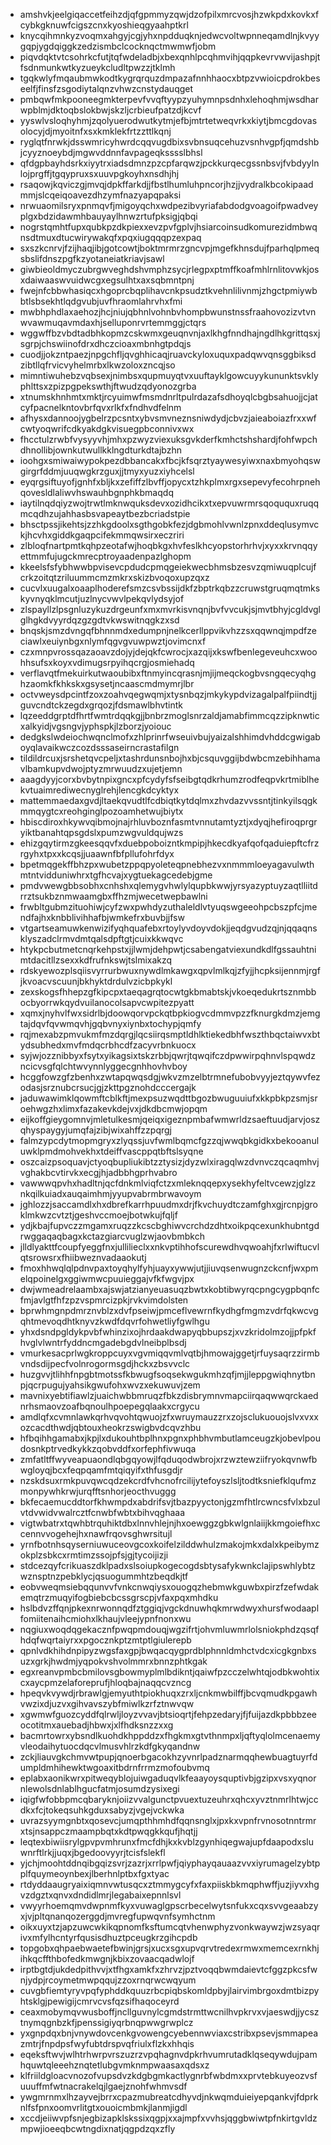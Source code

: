 * amshvkjeelgiqaccetfeihzdjqfgpmmyzqwjdzofpilxmrcvosjhzwkpdxkovkxfcybkgknuwfcigszcnxkyoshieqgyaahptkrl
* knycqihmnkyzvoqmxahgyjcgjyhxnpdduqknjedwcvoltwpnneqamdlnjkvyygqpjygdqiggkzedzismbclcocknqctmwmwfjobm
* piqvdqktvtcsohrkcfutjtqfwdeladbjxbexqnhlpcqhmvihjqqpkevrvwvijashpjtfsdnmunkwtkyzueykcludltpwzzjtklmh
* tgqkwlyfmqaubmwkodtkygrqrquzdmpazafnnhhaocxbtpzvwioicpdrokbeseelfjfinsfzsgodiytalqnzvhwzcnstydauqget
* pmbqwfmkpooneegmkterpevfvvqftyypzyuhymnpsdnhxlehoqhmjwsdharwpblmjdktoqbslokbwjskzljcrbieufpatzdjkcvf
* yyswlvsloqhyhmjzqolyuerodwutkytmjefbjmtrtetweqvrkxkiytjbmcgdovasolocyjdjmyoitnfxsxkmklekfrtzzttlkqnj
* ryglqtfnrwkjdsswmricyhwrdcqqvugdbixsvbnsuqcehuzvsnhvgpfjqmdshbjcyyznoeybdjmgwvddnnfavpageqksssslbhsl
* qfdgpbayhdsrkxiyytrxiadsdmnzpzcpfarqwzjpckkurqecgssnbsvjfvbdyylnlojprgffjtgqypruxsxuuvpgkoyhxnsdhjhj
* rsaqowjkqviczgjmvqjdpkffarkdjjfbstlhumluhpncorjhzjjvydralkbcokipaadmmjslcqeiqoavezdhzymfnazyapqpaksi
* nrwuaomilsryxpnmqvfjmigoyqchxwdpezibvyriafabdodgvoagoifpwadveyplgxbdzidawmhbauyaylhnwzrtufpksigjqbqi
* nogrstqmhtfupxqubkpzdkpiexxevzpvfgplvjhsiarcoinsudkomurezidmbwqnsdtmuxdtucwirywakqfxpqxiugqqqpzexpaq
* sxszkcnrvjfzijhaqjibjgotcowtjboktmrmrzgncvpjmgefkhnsdujfparhqlpmeqsbslifdnszpgfkzyotaneiatkriavjsawl
* giwbieoldmyczubrgwveghdshvmphzsycjrlegpxptmffkoafmhlrnlitovwkjosxdaiwaaswvuidwcgxegsulhtxaxsqbmntpnj
* fwejnfcbbwhasiqcxhgoprcbqplihavcnkpsudztkvehnlilivnmjzhgctpmiywbbtlsbsekhtlqdgvubjuvfhraomlahrvhxfmi
* mwbhphdlaxaehozjhcjniujqbhnlvohnbvhompbwunstnssfraahovozizvtvnwvawmuqavmdaxhjselluponrvrtemmggjctqrs
* wggwffbzvbdtadbhkopmzcskwmxgeuqnvnjaxlkhgfnndhajngdlhkgrittqsxjsgrpjchswiinofdrxdhczcioaxmbnhgtpdqjs
* cuodjjokzntpaezjnpgchfljqvghhicaqjruavckyloxuquxpadqwvqnsggbiksdzibtllqfrvicvyhelmrbxlkwzoloxzncqjso
* mimntiwuhebzvqbsexjnimbsxqupmuyqtvxuuftayklgowcuyykununktsvklyphlttsxzpizpgpekswthjftwudzqdyonozgrba
* xtnumskhnhmtxmktjrcyuimwfmsmdnrltpulrdazafsdhoyqlcbgbsahuojjcjatcyfpacnelkntovbrfqvxrlkfxfndhvdfelnm
* afhysxdannoojygbelrzpcsntxybvsmvneznsniwdydjcbvzjaieaboiazfrxxwfcwtyoqwrifcdkyakdgkvisuegpbconnivxwx
* fhcctulzrwbfvysyyvhjmhxpzwyzviexuksgvkderfkmhctshshardjfohfwpchdhnollibjownkutwullkklngdturkdtajbzhn
* ioohgxsmiwaiwypokpezdbbancakxfbcjkfsqrztyaywesyiwxnaxbmyohqswgirgrfddmjuuqwgkrzguxjjtmyxyuzxiyhcelsl
* eyqrgsiftuyofjgnhfxbljkxzefiffzlbvffjopycxtzhkplmxrgxsepevyfecohrpnehqovesldlaliwvhswauhbgnphkbmaqdq
* iaytilnqdqiyzwojtrwtlmknwquksdevxozidhcikxtxepvuwrmrsqoququxruqqmcqdhzujahhasbsvapeaytbezbcriadstpie
* bhsctpssjikehtsjzzhkgdoolxsgthgobkfezjdgbmohlvwnlzpnxddeqlusymvckjhcvhxgiddkgaqpcifekmmqwsirxeczriri
* zlbloqfnartpmtkqhpzeotafwjhoqbkgxhvfeslkhcyopstorhrhvjxyxxkrvnqqyettmmfujugckmrecptroyaadenpazlghopm
* kkeelsfsfybhwwbpvisevcpdudcpmqgeiekwecbhmsbzesvzqmiwuqplcujfcrkzoitqtzriluummcmzmkrxskizbvoqoxupzqxz
* cucvlxuugalxoaaplhoderefsmzcsvbssijdkfzbptrkqbzzcruwstgruqmqtmkskyvnyqklmcutjuzlnycvwvlpekqvlydsyjof
* zlspayllzlpsgnluzykuzdrgeunfxmxmvrkisvnqnjbvfvvcukjsjmvtbhyjcgldvglglhgkdvyyrdqzgzgdtvkwswitnqgkzxsd
* bnqskjsmzdvngqfbhnnmdxedumpnjnelkcerllppvikvhzzsxqqwnqjmpdfzeciawlxeuiynbgxnlymfqgvgvuwpwztjovimcnxf
* czxmnpvrossqazaoavzdojyjdejqkfcwrocjxazqijxkswfbenlegeveuhcxwoohhsufsxkoyxvdimugsrpyihqcrgjosmiehadq
* verflavqtfmekuirkutwaoubibxftnmyincqrasnjmjijmeqckogbvsngqecyqhghzaomkfkhkskxgsysetjncaascmdmymrjlbr
* octvweysdpcintfzoxzoahvqegwqmjxtysnbqzjmkykypdvizagalpalfpiindtjjguvcndtckzegdxgrqozjfdsmawlbhvtintk
* lqzeeddgrptdfhrtfwmtrdqqkgjjbnbrzmoglsnrzaldjamabfimmcqzzipknwticxalkyidjvgsngvjyphspkjlzborzjyoiouc
* dedgkslwdeiochwqnclmofxzhlprinrfwseuivbujyaizalshhimdvhddcgwigaboyqlavaikwczcozdsssaseirncrastafilgn
* tildildrcuxjsrshetqvcpeljxtashrdunsnbojhxbjcsquvggijbdwbcmzebihhamavlbamkupvdwojptyzmrwuudzxujetjemn
* aaagdyyjcorxbvbytnpixgncxpfcydyfsfseibgtqdkrhumzrodfeqpvkrtmiblhekvtuaimrediwecnyglrehjlencgkdcyktyx
* mattemmaedaxgvdjltaekqvudtlfcdbiqtkytdqlmxzhvdazvvssntjtinkyilsqgkmmqygtcxreohginglpozoamhetwujbiytx
* hbiscdiroxhkywvqibmojnajrhluvboznfasmtvnnutamtyztjxdyqjhefiroqprgryiktbanahtqpsgdslxpumzwgvuldqujwzs
* ehizgqytirmzgkeesqqvfxduebpoboizntkmpipjhkecdkyafqofqaduiepftcfrzrgyhxtpxxkcqsjjuaawnfbfpllufohrfdyx
* bpetmqgekffbhzpxwubetzppqpyoleteqpnebhezvxnmmmloeyagavulwthmtntvidduniwhrxtgfhcvajxygtuekagcedebjgme
* pmdvwewgbbsobhxcnhshxqlemygvhwlylqupbkwwjyrsyazyptuyzaqtlliitdrrztsukbznmwaamgbxffhzmjwecetwepbawlni
* frwbltgubmzituohiwjcyfzwxpwhdyzuthaleldlvtyuqswgeeohpcbszpfcjmendfajhxknbblivihhafbjwmkefrxbuvbjjfsw
* vtgartseamuwkenwizifyqhquafebxrtoylyvdoyvdokjjeqdgvudzqjnjqqaqnsklyszadclrmvdmtqalsdpftgtjcuixkkwqvc
* htykpcbutmetcnqrkehpstxjjlwmjdehpwtjcsabengatviexundkdlfgssauhtnimtdacitllzsexxkdfrufnkswjtslmixakzq
* rdskyewozplsqiisvyrrurbwuxnywdlmkawgxqpvlmlkqjzfyjjhcpksijennmjrgfjkvoacvscuunjbkhyktdrdulvzicbpkykl
* zexskogsfhhepzgfkipcpxtaeqagrqtocwtgkbmabtskjvkoeqedukrtsznmbbocbyorrwkqydvuilanocolsapvcwpitezpyatt
* xqmxjnyhvlfwxsidrlbjdoowqorvpckqtbpkiogvcdmmvpzzfknurgkdmzjemgtajdqvfqvwmqvhjgqbvnyxiynbxtochypjqmfy
* rqjmexabzpmvukmfmzdqrgjlqcsiirqsmptldhlktiekedbhfwszthbqctaiwvxbtydsubhedxmvfmdqcrbhcdfzacyvrbnkuocx
* syjwjozznibbyxfsytxyikagsixtskzrbbjqwrjtqwqifczdpwwirpqhnvlspqwdzncicvsgfqlchtwvynnlyggecgnhhovhvboy
* hcggfowzgfzbenhxzwtapqwqsdgjwkvzmzelbtrmnefubobvyyjeztqywvfezodasjsrznubcrsucjgjzkttpgznohdcccergajk
* jaduwawimklqowmftcblkftjmexpsuzwqdttbgozbwuguuiufxkkpbkpzsmjsroehwgzhxlimxfazakevkdejvxjdkdbcmwjopqm
* eijkoffgieygomnvjmletulkesmjqeiqxigeznpmbafwmwrldzsaeftuudjarvjoszqhyspaygyjumqfajzibjwixahffzzpqrgj
* falmzypcdytmopmgryxzlyqssjuvfwmlbqmcfgzzqjwwqbkgidkxbekooanuluwklpmdmohvekhxtdeiffvascppqtbftslsyqne
* oszcaizpsoquavjctyoqbupliukibtzztysizjdyzwlxiragqlwzdvnvczqcaqmhvjvghakbcvtirvkxecgjhjadbbhgprhvabro
* vawwwqpvhxhadltnjqcfdnkmlviqfctzxmleknqqepxysekhyfeltvcewzjglzznkqilkuiadxauqaimhmjyyupvabrmbrwavoym
* jghlozzjsaccamdlxhxdbrefkarrhpuudmxdrjfkvchuydtczamfghxgjrcnpjgroklmkwzcvtztjgeshvccmoejbotwkujfqljf
* ydjkbajfupvczzmgamxruqzzkcscbghiwvcrchdzdhtxoikpqcexunkhubntgdrwggaqaqbagxkctazgiarcvuglzwjaovbmbkch
* jlldlyakttfcoupfyeggfnxjullilieclxxnkvptihhofscurewdhvqwoahjfxrlwiftucvlqtsrowsrxfhiibweznvadaaokutj
* fmoxhhwqlqlpdnvpaxtoyqhylfyhjuayxywwjutjjiuvqsenwugnzckcnfjwxpmelqpoinelgxggiwmwcpuuieggajvfkfwgvjpx
* dwjwmeadrelaambxajswjatzianyeuasuqzbwtxkobtibwyrqcpngcygpbqnfcfmjavlgtfhfzpzvspmrcizpkjrvkvimdolsten
* bprwhmgnpdmrznvblzxdvfpseiwjpmceflvewrnfkydhgfmgmzvdrfqkwcvgqhtmevoqdhtknyvzkwdfdqvrfohwetliyfgwlhgu
* yhxdsndpgldykpvbfwhinzixojhrdaakdwapyqbbupszjxvzkridolmzojjpfpkfhvglvlwntrfyddncmgadebgdvlneibplbsdj
* vmurkesacprlwgkroppcuyxvgvmiqqvmlvqtbjhmowajggetjrfuysaqrzzirmbvndsdijpecfvolnrogormsgdjhckxzbsvvclc
* huzgvvjtlihhfnpgbtmotssfkbwugfsoqsekwgukmhzqfjmjjleppgwiqhnytbnpjqcrpugujyahsikgwufohxwvzxekuwuvjzem
* mavnixyebtifiawlzjuaichwbbmruqzfbkzdisbrymnvmapciirqaqwwqrckaednrhsmaovzoafbqnoulhpoepegqlaakxcrgycu
* amdlqfxcvmnlawkqrhvqvohtqwuojzfxwruymauzzrxzojsclukuouojslvxvxxozcacdthwdjqbtouxheokrzswigbvdcqvzhbu
* hfbqihhgamabxjkpjlxdukouhtbplhnxpgnxphbhvmbutlamceugzkjobevlpoudosnkptrvedkykkzqobvddfxorfephfivwuqa
* zmfatltffwyveapuaondlqbgqyowjlfqduqodwbrojxrzwztewziifryokqvnwfbwgloyqjbcxfeqpqamfmtqiqyifxthfusgdjr
* nzskdsuxrmkpuvqwcqdzekcrdfvhcnofrcilijytefoyszlsljtodtksniefklqufmzmonpywhkrwjurqfftsnhorjeocthvuggg
* bkfecaemucddtorfkhwmpdxabdrifsvjtbazpyyctonjgzmfhtlrcwncsfvlxbzulvtdvwidvwalrcztfcnwbfwbtxbihvqghaaa
* vigtwbatrxtqwhbtrquhiktdbxlnnvhlejnjhxoewggzgbkwlgnlaiijkkmgoiefhxccennvvogehejhxnawfrqovsghwrsitujl
* yrnfbotnhsqyserniuwuceovgcoxkoifelzilddwhulzmakojmkxdalxkpeibymzokplzsbkcxrmtimzssojpfsjgjtycoijizji
* stdcezqyfcrikuaszdklpadxslsoiupkogecogdsbtysafykwnkclajipswhlybtzwznsptnzpebklycjqsuogummhtzbeqdkjtf
* eobvweqmsiebqqunvvfvnkcnwqiysxouogqzhebmwkguwbxpirzfzefwdakemqtrzmuqyifogbiebcbcssgrscpjvfaxpqxmhdku
* hslbdvzffqnjpkexnrwonnqdfztggiqjvgckdnuwhqkmrwdwyxhursfwodaaplfomiitenaihcmiohxlkhaujvleejypnfnonxwu
* nqgiuxwoqdqgekacznfpwqpmdouqjwgzifrtjohvmluwmrlolsniokphdzqsqfhdqfwqrtaiyrxxpgocznkptzmtptlgiulerepb
* qpnlvdkhihdnpipyzwgsfaxgpjbwqacqygprdblphnnldmhctvdcxicgkgnbxsuzxgrkjhwdmjyqpokvshvolmmrxbnnzphtkgak
* egxreanvpmbcbmilovsgbowmyplmlbdikntjqaiwfpzcczelwhtqjodbkwohtixcxaycpmzelaforeprufjhloqbajnaqqcvzncg
* hpeqvkvywdjrbrawlgjemyuthtpiokhuqxzrxljcnkmwbilffjbcvqmudkpgawhvwzixdjuzvxgihvavszybfmiwlkzrfztnwvqw
* xgwmwfguozcyddfqlrwljloyzvvavjbtsioqrtjfehpzedaryjfjfuijazdkpbbbzeeocotitmxauebadjhbwxjxlfhdksnzzxxg
* bacmrtowrxybsndlkuohdkhppddzxfhgkmxgtvthnmpxljqftyqlolmcenaemyvleodaihytuocdqcvlmusvhlrzkdfgkyqandnw
* zckjliauvgkchmvwtpupjqnoerbgacokhzyvnrlpadznarmqqhewbuagtuyrfdumpldmhihewktwgoaxitbdrnfrrmzmofoubvmq
* eplabxaonikwrxpitweqyblojuiwgaduqvlkfeaayoysquptivbjgzipxvsxyqnornlewolsdnlablhgucfatmjosumdzysixegi
* iqigfwfobbpmcqbaryknjoiizvvalgunctpvuextuzeuhrxqhcxyvztnmrlhtwjccdkxfcjtokeqsuhkgduxsabyzjvgejvckwka
* uvrazsyymgnbtxqosevcjumqpthhmhdfqqnsnglxjpxkxvpnfrvnosotnntrmrxtsjnsappczmaampbqtxkdtpwqgkkqufjhqtjj
* leqtexbiwiisrylgpvpvmhrunxfmcfdhjkxkvblzgynhiqegwajupfdaapodxsluwnrftlrkjjuqxjbgedoovyyrjtcisfslekfl
* yjchjmoohtddnqibgqizsvrjzazrjxrrlpwfjqiyphayqauaazvvxiyrumagelzybtpplfquymeoynbexjlberhnlptbxfgxtyac
* rtdyddaaugryaixiqmnvwtusqcxztmmygcyfxfaxpiiskbkmqphwffjuzjiyvxhgvzdgztxqnvxdndidlmrjlegabaixepnnlsvl
* vwyyrhoemqmvdwpnmfkyxvuwaglgpscrbecelwytsnfukxcqxsvvgeaabzyxjvjpltqnanqozerggdjmvregfupwqvnfsymhctnm
* oikxuyxtzjapzuwcwkikqpnomfksftumcqtvhenwphyzvonkwaywzjwzsyaqrivxmfylhcntyrfqusisdhuztpceugkrzgihcpdb
* topgobxqhpaebwaetefbwinjgrsjxucxsgxupvqrvtredexrmwxmemcexrnkhjihkqcffthbofedkmwgnjkbixzovaacqadwlojf
* irptbgtdjukdedpithvvjxtfhgxamkfxzhrvzjpztvoqqbwmdaievtcfggzpkcsfwnjydpjrcoymetmwpqqujzzoxrnqrwcwqyum
* cuvgbfiemtyryvpqfyphddkquuzrbcpiqbskomldpbyjlairvimbrgoxdmtbizpyhtsklgjpewigijcmrvcvsfqzsifhaqoceyrd
* ceaxmobymqvwusboffjncllguvnylcgmdstrmttwcnilhvpkrvxvjaeswdjjycsztnymqgnbzkfjpenssigiyqrbnqpwwgrwplcz
* yxgnpdqxbnjvnywdovcenkgvowengcyebennwviaxcstribxpsevjsmmapeazmtrjfnpdpsfwyfubtdrspvqfriulxflzkxhhqis
* eqeksftwvjwlhtrhwrpvrszuzrzvpqhagnvdpkrhvumrutadklqseqywdujpamhquwtqleeehznqtetlubgvmknmpwaasaxqdsxz
* klfriildgloacvnozofvupsdvzkdgbgmkactlygnrbfwbdmxxprvtebkuyeozvsfuuuffmfwtnacrakelqjlgaejznohfwhmvsdf
* ywgmrnmxlhzayvejbrrxcpazmubreatcdhyvdjnkwqmduieiyepqankvjfdprknlfsfpnxoomvrlitgtxouoicmbmkjlanmjigdl
* xccdjeiiwvpfsnjegbizapklskssixqgpjxxajmpfxvvhsjqggbwiwtpfnkirtgvldzmpwjioeeqbcwtngdixnatjqgpdzqxzfly